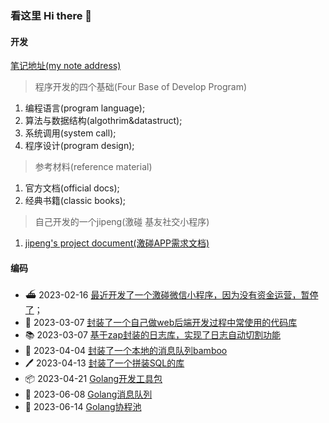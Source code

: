 ### 看这里 Hi there 👋

#### 开发

[笔记地址(my note address)](https://github.com/azi-v/azi-v)

> 程序开发的四个基础(Four Base of Develop Program)

1. 编程语言(program language);
2. 算法与数据结构(algothrim&datastruct);
3. 系统调用(system call);
4. 程序设计(program design);

> 参考材料(reference material)

1. 官方文档(official docs);
2. 经典书籍(classic books);

> 自己开发的一个jipeng(激碰 基友社交小程序)

1. [jipeng's project document(激碰APP需求文档)](https://github.com/cmfunc/jipeng/blob/main/README.md)

#### 编码

- ⛴ 2023-02-16 [最近开发了一个激碰微信小程序，因为没有资金运营，暂停了](https://github.com/cmfunc/cmfunc/blob/master/jipeng/project.md)；
- 🚚 2023-03-07 [封装了一个自己做web后端开发过程中常使用的代码库](https://github.com/cmfunc/go-toolbox)
- 📚 2023-03-07 [基于zap封装的日志库，实现了日志自动切割功能](https://github.com/cmfunc/zapper)
- 📰 2023-04-04 [封装了一个本地的消息队列bamboo](https://github.com/cmfunc/go-toolbox/tree/main/bamboo)
- 🖊️ 2023-04-13 [封装了一个拼装SQL的库](https://github.com/cmfunc/go-toolbox/tree/main/cement)
- 📦 2023-04-21 [Golang开发工具包](https://github.com/cmfunc/go-toolbox)
- 📌 2023-06-08 [Golang消息队列](https://github.com/cmfunc/tube)
- 🌺 2023-06-14 [Golang协程池](https://github.com/cmfunc/async_pool)
